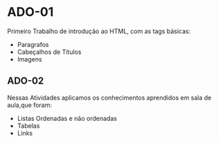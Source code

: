 # ADO-01

Primeiro Trabalho de introdução ao HTML, com as tags básicas:

* Paragrafos 
* Cabeçalhos de Titulos
* Imagens




## ADO-02

Nessas Atividades aplicamos os conhecimentos aprendidos em sala de aula,que foram:

* Listas Ordenadas e não ordenadas
* Tabelas
* Links